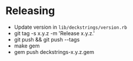 # Releasing

- Update version in `lib/deckstrings/version.rb`
- git tag -s x.y.z -m 'Release x.y.z.'
- git push && git push --tags
- make gem
- gem push deckstrings-x.y.z.gem
